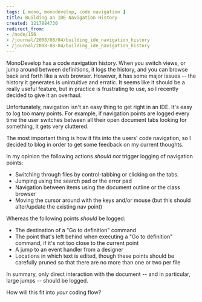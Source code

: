 ```yaml
---
tags: [ mono, monodevelop, code navigation ]
title: Building an IDE Navigation History
created: 1217884730
redirect_from:
- /node/156
- /journal/2008/08/04/building_ide_navigation_history
- /journal/2008-08-04/building_ide_navigation_history
---
```

MonoDevelop has a code navigation history. When you switch views, or jump around
between definitions, it logs the history, and you can browse back and forth like
a web browser. However, it has some major issues -- the history it generates is
unintuitive and erratic. It seems like it should be a really useful feature, but
in practice is frustrating to use, so I recently decided to give it an
overhaul.<!--break-->

Unfortunately, navigation isn't an easy thing to get right in an IDE. It's easy
to log too many points. For example, if navigation points are logged every time
the user switches between all their open document tabs looking for something, it
gets very cluttered.

The most important thing is how it fits into the users' code navigation, so I
decided to blog in order to get some feedback on my current thoughts.

In my opinion the following actions _should not_ trigger logging of navigation
points:

* Switching through files by control-tabbing or clicking on the tabs.
* Jumping using the search pad or the error pad
* Navigation between items using the document outline or the class browser
* Moving the cursor around with the keys and/or mouse (but this should
  alter/update the existing nav point)

Whereas the following points _should_ be logged:

* The destination of a "Go to definition" command
* The point that's left behind when executing a "Go to definition" command, if
  it's not too close to the current point
* A jump to an event handler from a designer
* Locations in which text is edited, though these points should be carefully
  pruned so that there are no more than one or two per file

In summary, only direct interaction with the document -- and in particular,
large jumps -- should be logged.

How will this fit into _your_ coding flow?
